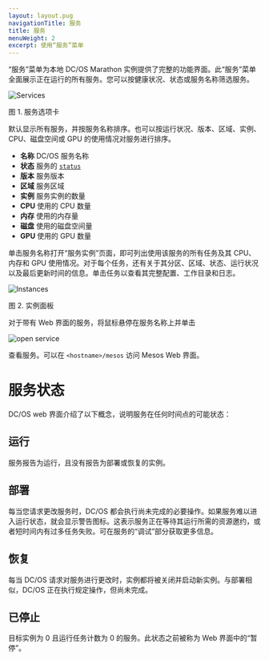 ```yaml
---
layout: layout.pug
navigationTitle: 服务
title: 服务
menuWeight: 2
excerpt: 使用“服务”菜单
---
```


“服务”菜单为本地 DC/OS Marathon 实例提供了完整的功能界面。此“服务”菜单全面展示正在运行的所有服务。您可以按健康状况、状态或服务名称筛选服务。

![Services](/1.12/img/services-ee.png)

图 1. 服务选项卡

默认显示所有服务，并按服务名称排序。也可以按运行状况、版本、区域、实例、CPU、磁盘空间或 GPU 的使用情况对服务进行排序。

* **名称** DC/OS 服务名称
* **状态** 服务的 [`status`](#service-status)
* **版本** 服务版本
* **区域** 服务区域
* **实例** 服务实例的数量
* **CPU** 使用的 CPU 数量
* **内存** 使用的内存量
* **磁盘** 使用的磁盘空间量
* **GPU** 使用的 GPU 数量

单击服务名称打开“服务实例”页面，即可列出使用该服务的所有任务及其 CPU、内存和 GPU 使用情况。对于每个任务，还有关于其分区、区域、状态、运行状况以及最后更新时间的信息。单击任务以查看其完整配置、工作目录和日志。

![Instances](/1.12/img/services-instances-panel.png)

图 2. 实例面板

对于带有 Web 界面的服务，将鼠标悬停在服务名称上并单击 

![open service](/1.12/img/open-service.png) 

查看服务。可以在 `<hostname>/mesos` 访问 Mesos Web 界面。

# 服务状态

DC/OS web 界面介绍了以下概念，说明服务在任何时间点的可能状态：

## 运行

服务报告为运行，且没有报告为部署或恢复的实例。

## 部署

每当您请求更改服务时，DC/OS 都会执行尚未完成的必要操作。如果服务难以进入运行状态，就会显示警告图标。这表示服务正在等待其运行所需的资源邀约，或者短时间内有过多任务失败。可在服务的“调试”部分获取更多信息。

## 恢复

每当 DC/OS 请求对服务进行更改时，实例都将被关闭并启动新实例。与部署相似，DC/OS 正在执行规定操作，但尚未完成。

## 已停止

目标实例为 0 且运行任务计数为 0 的服务。此状态之前被称为 Web 界面中的“暂停”。
